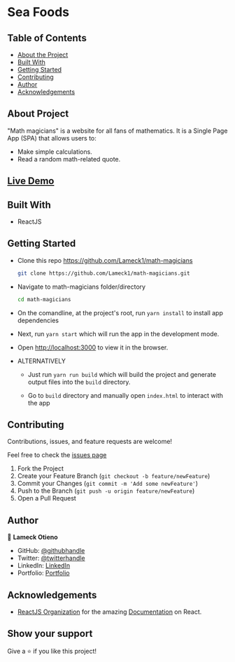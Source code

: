 # Sea Foods

## Table of Contents

* [About the Project](#about-the-project)
* [Built With](#built-with)
* [Getting Started](#getting-started)
* [Contributing](#contributing)
* [Author](#author)
* [Acknowledgements](#acknowledgements)

## About Project

"Math magicians" is a website for all fans of mathematics. It is a Single Page App (SPA) that allows users to:

* Make simple calculations.
* Read a random math-related quote.

<!-- ![screenshot]() -->

## [Live Demo](https://lameck1.github.io/math-magicians/)

## Built With

* ReactJS

## Getting Started

* Clone this repo <https://github.com/Lameck1/math-magicians>

    ```bash
    git clone https://github.com/Lameck1/math-magicians.git
    ```

* Navigate to math-magicians folder/directory

    ```bash
    cd math-magicians
    ```

* On the comandline, at the project's root, run ```yarn install``` to install app dependencies

* Next, run ```yarn start``` which will run the app in the development mode.

* Open [http://localhost:3000](http://localhost:3000) to view it in the browser.

* ALTERNATIVELY

  * Just run ```yarn run build``` which will build the project and generate output files into the ```build``` directory.

  * Go to ```build``` directory and manually open ```index.html``` to interact with the app

## Contributing

Contributions, issues, and feature requests are welcome!

Feel free to check the [issues page](https://github.com/Lameck1/math-magicians/issues)

  1. Fork the Project
  2. Create your Feature Branch (`git checkout -b feature/newFeature`)
  3. Commit your Changes (`git commit -m 'Add some newFeature'`)
  4. Push to the Branch (`git push -u origin feature/newFeature`)
  5. Open a Pull Request

## Author

👤 **Lameck Otieno**

* GitHub: [@githubhandle](https://github.com/Lameck1)
* Twitter: [@twitterhandle](https://twitter.com/lameck721)
* LinkedIn: [LinkedIn](https://www.linkedin.com/in/lameck-odhiambo-642b7077/)
* Portfolio: [Portfolio](https://lameck.me)

## Acknowledgements

* [ReactJS Organization](https://www.themealdb.com/api.php) for the amazing [Documentation](https://reactjs.org/docs/getting-started.html) on React.

## Show your support

Give a ⭐️ if you like this project!
